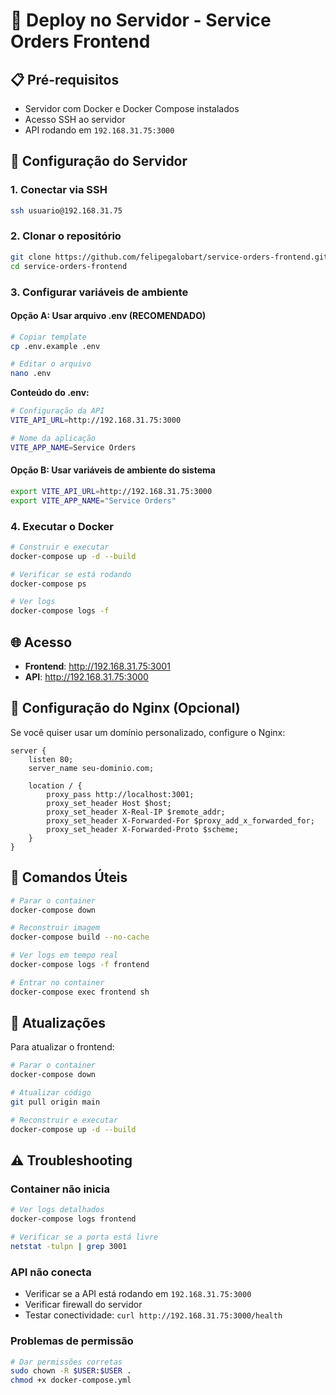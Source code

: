 # 🚀 Deploy no Servidor - Service Orders Frontend

## 📋 Pré-requisitos

- Servidor com Docker e Docker Compose instalados
- Acesso SSH ao servidor
- API rodando em `192.168.31.75:3000`

## 🔧 Configuração do Servidor

### 1. Conectar via SSH
```bash
ssh usuario@192.168.31.75
```

### 2. Clonar o repositório
```bash
git clone https://github.com/felipegalobart/service-orders-frontend.git
cd service-orders-frontend
```

### 3. Configurar variáveis de ambiente

#### Opção A: Usar arquivo .env (RECOMENDADO)
```bash
# Copiar template
cp .env.example .env

# Editar o arquivo
nano .env
```

**Conteúdo do .env:**
```bash
# Configuração da API
VITE_API_URL=http://192.168.31.75:3000

# Nome da aplicação
VITE_APP_NAME=Service Orders
```

#### Opção B: Usar variáveis de ambiente do sistema
```bash
export VITE_API_URL=http://192.168.31.75:3000
export VITE_APP_NAME="Service Orders"
```

### 4. Executar o Docker
```bash
# Construir e executar
docker-compose up -d --build

# Verificar se está rodando
docker-compose ps

# Ver logs
docker-compose logs -f
```

## 🌐 Acesso

- **Frontend**: http://192.168.31.75:3001
- **API**: http://192.168.31.75:3000

## 🔧 Configuração do Nginx (Opcional)

Se você quiser usar um domínio personalizado, configure o Nginx:

```nginx
server {
    listen 80;
    server_name seu-dominio.com;

    location / {
        proxy_pass http://localhost:3001;
        proxy_set_header Host $host;
        proxy_set_header X-Real-IP $remote_addr;
        proxy_set_header X-Forwarded-For $proxy_add_x_forwarded_for;
        proxy_set_header X-Forwarded-Proto $scheme;
    }
}
```

## 📝 Comandos Úteis

```bash
# Parar o container
docker-compose down

# Reconstruir imagem
docker-compose build --no-cache

# Ver logs em tempo real
docker-compose logs -f frontend

# Entrar no container
docker-compose exec frontend sh
```

## 🔄 Atualizações

Para atualizar o frontend:

```bash
# Parar o container
docker-compose down

# Atualizar código
git pull origin main

# Reconstruir e executar
docker-compose up -d --build
```

## ⚠️ Troubleshooting

### Container não inicia
```bash
# Ver logs detalhados
docker-compose logs frontend

# Verificar se a porta está livre
netstat -tulpn | grep 3001
```

### API não conecta
- Verificar se a API está rodando em `192.168.31.75:3000`
- Verificar firewall do servidor
- Testar conectividade: `curl http://192.168.31.75:3000/health`

### Problemas de permissão
```bash
# Dar permissões corretas
sudo chown -R $USER:$USER .
chmod +x docker-compose.yml
```
